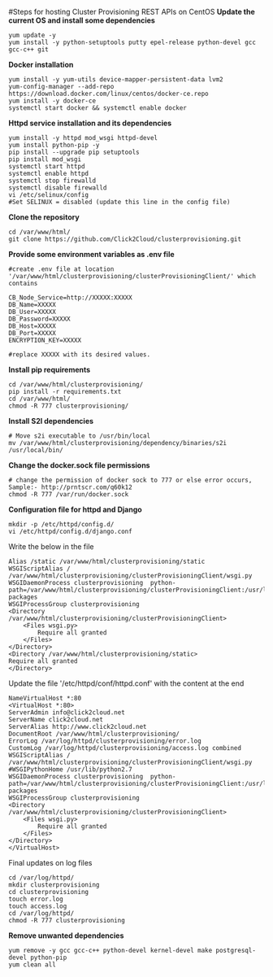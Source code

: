 #Steps for hosting Cluster Provisioning REST APIs on CentOS
**Update the current OS and install some dependencies**
```
yum update -y
yum install -y python-setuptools putty epel-release python-devel gcc gcc-c++ git
```
**Docker installation**
```
yum install -y yum-utils device-mapper-persistent-data lvm2
yum-config-manager --add-repo https://download.docker.com/linux/centos/docker-ce.repo
yum install -y docker-ce
systemctl start docker && systemctl enable docker
```
**Httpd service installation and its dependencies**
```
yum install -y httpd mod_wsgi httpd-devel
yum install python-pip -y
pip install --upgrade pip setuptools
pip install mod_wsgi
systemctl start httpd
systemctl enable httpd
systemctl stop firewalld
systemctl disable firewalld
vi /etc/selinux/config
#Set SELINUX = disabled (update this line in the config file)
```
**Clone the repository**
```
cd /var/www/html/
git clone https://github.com/Click2Cloud/clusterprovisioning.git
```
**Provide some environment variables as .env file**
```
#create .env file at location '/var/www/html/clusterprovisioning/clusterProvisioningClient/' which contains

CB_Node_Service=http://XXXXX:XXXXX
DB_Name=XXXXX
DB_User=XXXXX
DB_Password=XXXXX
DB_Host=XXXXX
DB_Port=XXXXX
ENCRYPTION_KEY=XXXXX

#replace XXXXX with its desired values.
```
**Install pip requirements**
```
cd /var/www/html/clusterprovisioning/
pip install -r requirements.txt
cd /var/www/html/
chmod -R 777 clusterprovisioning/
```
**Install S2I dependencies**
```
# Move s2i executable to /usr/bin/local
mv /var/www/html/clusterprovisioning/dependency/binaries/s2i /usr/local/bin/
```
**Change the docker.sock file permissions**
```
# change the permission of docker sock to 777 or else error occurs, Sample:- http://prntscr.com/q60k12
chmod -R 777 /var/run/docker.sock
```
**Configuration file for httpd and Django**
```
mkdir -p /etc/httpd/config.d/
vi /etc/httpd/config.d/django.conf
```
Write the below in the file
```
Alias /static /var/www/html/clusterprovisioning/static
WSGIScriptAlias / /var/www/html/clusterprovisioning/clusterProvisioningClient/wsgi.py
WSGIDaemonProcess clusterprovisioning  python-path=/var/www/html/clusterprovisioning/clusterProvisioningClient:/usr/lib/python2.7/site-packages
WSGIProcessGroup clusterprovisioning
<Directory /var/www/html/clusterprovisioning/clusterProvisioningClient>
    <Files wsgi.py>
        Require all granted
    </Files>
</Directory>
<Directory /var/www/html/clusterprovisioning/static>
Require all granted
</Directory>
```
Update the file '/etc/httpd/conf/httpd.conf' with the content at the end
```
NameVirtualHost *:80
<VirtualHost *:80>
ServerAdmin info@click2cloud.net
ServerName click2cloud.net
ServerAlias http://www.click2cloud.net
DocumentRoot /var/www/html/clusterprovisioning/
ErrorLog /var/log/httpd/clusterprovisioning/error.log
CustomLog /var/log/httpd/clusterprovisioning/access.log combined
WSGIScriptAlias / /var/www/html/clusterprovisioning/clusterProvisioningClient/wsgi.py
#WSGIPythonHome /usr/lib/python2.7
WSGIDaemonProcess clusterprovisioning  python-path=/var/www/html/clusterprovisioning/clusterProvisioningClient:/usr/lib/python2.7/site-packages
WSGIProcessGroup clusterprovisioning
<Directory /var/www/html/clusterprovisioning/clusterProvisioningClient>
    <Files wsgi.py>
        Require all granted
    </Files>
</Directory>
</VirtualHost>
```
Final updates on log files
```
cd /var/log/httpd/
mkdir clusterprovisioning
cd clusterprovisioning
touch error.log
touch access.log
cd /var/log/httpd/
chmod -R 777 clusterprovisioning
```
**Remove unwanted dependencies**
```
yum remove -y gcc gcc-c++ python-devel kernel-devel make postgresql-devel python-pip 
yum clean all   
```